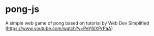 # pong-js

 A simple web game of pong based on tutorial by Web Dev Simplified (https://www.youtube.com/watch?v=PeY6lXPrPaA)
